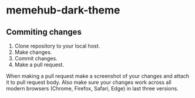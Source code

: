 # memehub-dark-theme

## Commiting changes

1. Clone repository to your local host.
2. Make changes.
3. Commit changes.
4. Make a pull request.

When making a pull request make a screenshot of your changes and attach it to pull request body. Also make sure your changes work across all modern browsers (Chrome, Firefox, Safari, Edge) in last three versions.
